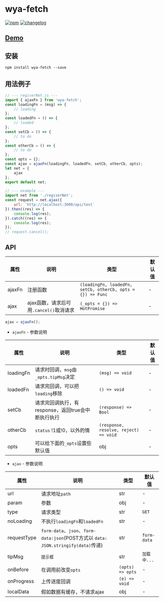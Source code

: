 # wya-fetch
[![npm][npm-image]][npm-url] [![changelog][changelog-image]][changelog-url]

## [Demo](https://wya-team.github.io/wya-fetch/demo/index.html)

## 安装
```
npm install wya-fetch --save
```
## 用法例子
```js
// --- regiserNet.js ---
import { ajaxFn } from 'wya-fetch';
const loadingFn = (msg) => {
	// loading
};
const loadedFn = () => {
	// loaded
};
const setCb = () => {
	// to do
};
const otherCb = () => {
	// to do
};
const opts = {};
const ajax = ajaxFn(loadingFn, loadedFn, setCb, otherCb, opts);
let net = {
	ajax
};
export default net;

// --- example ---
import net from './regiserNet';
const request = net.ajax({
	url: `http://localhost:3000/api/test`
}).then((res) => {
	console.log(res);
}).catch((res) => {
	console.log(res);
});
// request.cancel();
```
## API

属性 | 说明 | 类型 | 默认值
---|---|---|---
ajaxFn | 注册函数 | `(loadingFn, loadedFn, setCb, otherCb, opts = {}) => Func` | -
ajax | ajax函数，请求后可用`.cancel()`取消请求 | `(_opts = {}) => HotPromise` | -

```js
ajax = ajaxFn();
```

- `ajaxFn` - 参数说明

属性 | 说明 | 类型 | 默认值
---|---|---|---
loadingFn | 请求时回调，`msg`由 `_opts.tipMsg`决定 | `(msg) => void` | -
loadedFn | 请求完回调，可以把`loading`移除 | `() => void` | -
setCb | 请求完回调执行，有response，返回true会中断执行执行 | `(response) => Bool` | -
otherCb | `status` !1或!0，以外的情  | `(response, resolve, reject) => void` | -
opts | 可以给下面的`_opts`设置些默认值 | obj | -

- `ajax` - 参数说明

属性 | 说明 | 类型 | 默认值
---|---|---|---
url | 请求地址`path` | str | -
param | 参数 | obj | -
type | 请求类型 | str | `GET`
noLoading | 不执行`loadingFn`和`loadedFn` | str | -
requestType | `form-data`、`json`、`form-data:json`(POST方式以 `data: JSON.stringify(data)`传递) | str | `form-data`
tipMsg | `提示框` | str | `加载中...`
onBefore | 在调用前改变`opts` | `(opts) => opts` | -
onProgress | 上传进度回调 | `(e) => void` | -
localData | 假如数据有缓存，不请求ajax | obj | -



<!--  以下内容无视  -->
[changelog-image]: https://img.shields.io/badge/changelog-md-blue.svg
[changelog-url]: CHANGELOG.md

[npm-image]: https://img.shields.io/npm/v/wya-fetch.svg
[npm-url]: https://www.npmjs.com/package/wya-fetch
